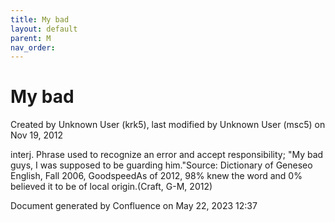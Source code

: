 ```yaml
---
title: My bad
layout: default
parent: M
nav_order:
---
```


# My bad

Created by  Unknown User (krk5), last modified by  Unknown User (msc5) on Nov 19, 2012

interj. Phrase used to recognize an error and accept responsibility; &quot;My bad guys, I was supposed to be guarding him.&quot;Source: Dictionary of Geneseo English, Fall 2006, GoodspeedAs of 2012, 98% knew the word and 0% believed it to be of local origin.(Craft, G-M, 2012)

Document generated by Confluence on May 22, 2023 12:37


